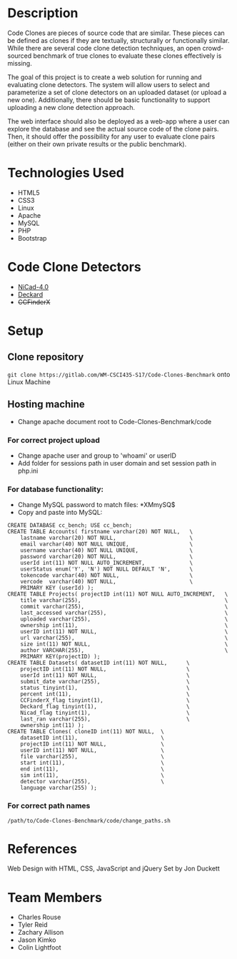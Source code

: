 # Description
Code Clones are pieces of source code that are similar. These pieces can be 
defined as clones if they are textually, structurally or functionally similar. 
While there are several code clone detection techniques, an open crowd-sourced 
benchmark of true clones to evaluate these clones effectively is missing. 

The goal of this project is to create a web solution for running and evaluating 
clone detectors. The system will allow users to select and parameterize a set of
clone detectors on an uploaded dataset (or upload a new one). Additionally, 
there should be basic functionality to support uploading a new clone detection 
approach. 

The web interface should also be deployed as a web-app where a user 
can explore the database and see the actual source code of the clone pairs. 
Then, it should offer the possibility for any user to evaluate clone pairs 
(either on their own private results or the public benchmark).

# Technologies Used
* HTML5
* CSS3
* Linux
* Apache
* MySQL
* PHP
* Bootstrap

# Code Clone Detectors
* [NiCad-4.0](http://www.txl.ca/nicaddownload.html) 
* [Deckard](https://github.com/skyhover/Deckard)
* <s>CCFinderX</s>

# Setup

## Clone repository

`git clone https://gitlab.com/WM-CSCI435-S17/Code-Clones-Benchmark` onto 
Linux Machine

## Hosting machine

* Change apache document root to Code-Clones-Benchmark/code

### For correct project upload

* Change apache user and group to 'whoami' or userID
* Add folder for sessions path in user domain and set session path in php.ini

### For database functionality:

* Change MySQL password to match files: *XMmySQ$
* Copy and paste into MySQL: 

```
CREATE DATABASE cc_bench; USE cc_bench;
CREATE TABLE Accounts( firstname varchar(20) NOT NULL,   \
    lastname varchar(20) NOT NULL,                       \
    email varchar(40) NOT NULL UNIQUE,                   \
    username varchar(40) NOT NULL UNIQUE,                \
    password varchar(20) NOT NULL,                       \
    userId int(11) NOT NULL AUTO_INCREMENT,              \
    userStatus enum('Y', 'N') NOT NULL DEFAULT 'N',      \
    tokencode varchar(40) NOT NULL,                      \
    vercode  varchar(40) NOT NULL,                       \
    PRIMARY KEY (userId) );
CREATE TABLE Projects( projectID int(11) NOT NULL AUTO_INCREMENT,   \
    title varchar(255),                                             \
    commit varchar(255),                                            \
    last_accessed varchar(255),                                     \
    uploaded varchar(255),                                          \
    ownership int(11),                                              \
    userID int(11) NOT NULL,                                        \
    url varchar(255),                                               \
    size int(11) NOT NULL,                                          \
    author VARCHAR(255),                                            \
    PRIMARY KEY(projectID) );
CREATE TABLE Datasets( datasetID int(11) NOT NULL,      \
    projectID int(11) NOT NULL,                         \
    userId int(11) NOT NULL,                            \
    submit_date varchar(255),                           \
    status tinyint(1),                                  \
    percent int(11),                                    \
    CCFinderX_flag tinyint(1),                          \
    Deckard_flag tinyint(1),                            \
    Nicad_flag tinyint(1),                              \
    last_ran varchar(255),                              \
    ownership int(11) );
CREATE TABLE Clones( cloneID int(11) NOT NULL,  \
    datasetID int(11),                          \
    projectID int(11) NOT NULL,                 \
    userID int(11) NOT NULL,                    \
    file varchar(255),                          \
    start int(11),                              \
    end int(11),                                \
    sim int(11),                                \
    detector varchar(255),                      \
    language varchar(255) );
```

### For correct path names
`/path/to/Code-Clones-Benchmark/code/change_paths.sh`

# References
Web Design with HTML, CSS, JavaScript and jQuery Set by Jon Duckett

# Team Members
* Charles Rouse
* Tyler Reid
* Zachary Allison
* Jason Kimko
* Colin Lightfoot
